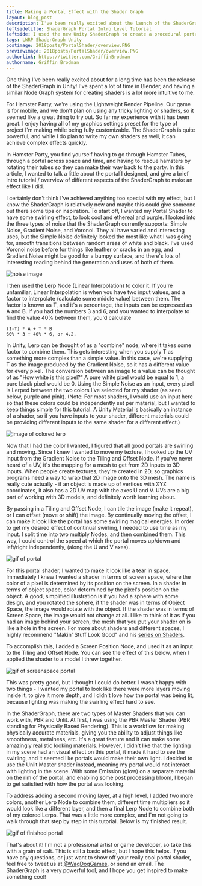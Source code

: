 ```yaml
---
title: Making a Portal Effect with the Shader Graph
layout: blog_post
description: I've been really excited about the launch of the ShaderGraph, and I wanted to share a small tutorial of how I made a cool, simple shader for the Hamster Portal.
leftsidetitle: ShaderGraph Portal Intro Level Tutorial
leftside: I used the new Unity ShaderGraph to create a procedural portal texture, using screenspace coordinates and noise functions.
tags: LWRP ShaderGraph Unity
postimage: 2018posts/PortalShader/overview.PNG
previewimage: 2018posts/PortalShader/overview.PNG
authorlink: https://twitter.com/GriffinBrodman
authorname: Griffin Brodman
---
```


One thing I've been really excited about for a long time has been the release of the ShaderGraph in Unity! I've spent a lot of time in Blender, and having a similar Node Graph system for creating shaders is a lot more intuitive to me.

For Hamster Party, we're using the Lightweight Render Pipeline. Our game is for mobile, and we don't plan on using any tricky lighting or shaders, so it seemed like a great thing to try out. So far my experience with it has been great. I enjoy having all of my graphics settings preset for the type of project I'm making while being fully customizable. The ShaderGraph is quite powerful, and while I do plan to write my own shaders as well, it can achieve complex effects quickly.

In Hamster Party, you find yourself having to go through Hamster Tubes, through a portal across space and time, and having to rescue hamsters by rotating their tubes so they can make their way back to the party. In this article, I wanted to talk a little about the portal I designed, and give a brief intro tutorial / overview of different aspects of the ShaderGraph to make an effect like I did.

I certainly don't think I've achieved anything too special with my effect, but I know the ShaderGraph is relatively new and maybe this could give someone out there some tips or inspiration. To start off, I wanted my Portal Shader to have some swirling effect, to look cool and ethereal and purple. I looked into the three types of noise that the ShaderGraph currently supports: Simple Noise, Gradient Noise, and Voronoi. They all have varied and interesting uses, but the Simple Noise definitely looked the most like what I was going for, smooth transitions between random areas of white and black. I've used Voronoi noise before for things like leather or cracks in an egg, and Gradient Noise might be good for a bumpy surface, and there's lots of interesting reading behind the generation and uses of both of them.

![noise image](http://WagDogGames.com/img/2018posts/PortalShader/noise.PNG)

I then used the Lerp Node (Linear Interpolation) to color it. If you're unfamiliar, Linear Interpolation is when you have two input values, and a factor to interpolate (calculate some middle value) between them. The factor is known as T, and it's a percentage, the inputs can be expressed as A and B. If you had the numbers 3 and 6, and you wanted to interpolate to find the value 40% between them, you'd calculate

```
(1-T) * A + T * B 
60% * 3 + 40% * 6, or 4.2.
```

In Unity, Lerp can be thought of as a "combine" node, where it takes some factor to combine them. This gets interesting when you supply T as something more complex than a simple value. In this case, we're supplying T as the image produced by the Gradient Noise, so it has a different value for every pixel. The conversion between an image to a value can be thought of as "How white is this pixel?" A pure white pixel would be equal to 1, a pure black pixel would be 0. Using the Simple Noise as an input, every pixel is Lerped between the two colors I've selected for my shader (as seen below, purple and pink). (Note: For most shaders, I would use an input here so that these colors could be independently set per material, but I wanted to keep things simple for this tutorial. A Unity Material is basically an instance of a shader, so if you have inputs to your shader, different materials could be providing different inputs to the same shader for a different effect.)

![image of colored lerp](http://WagDogGames.com/img/2018posts/PortalShader/lerp.PNG)

Now that I had the color I wanted, I figured that all good portals are swirling and moving. Since I knew I wanted to move my texture, I hooked up the UV input from the Gradient Noise to the Tiling and Offset Node. If you've never heard of a UV, it's the mapping for a mesh to get from 2D inputs to 3D inputs. When people create textures, they're created in 2D, so graphics programs need a way to wrap that 2D image onto the 3D mesh. The name is really cute actually - if an object is made up of vertices with XYZ coordinates, it also has a 2D UV map with the axes U and V. UVs are a big part of working with 3D models, and definitely worth learning about.

By passing in a Tiling and Offset Node, I can tile the image (make it repeat), or I can offset (move or shift) the image. By continually moving the offset, I can make it look like the portal has some swirling magical energies. In order to get my desired effect of continual swirling, I needed to use time as my input. I split time into two multiply Nodes, and then combined them. This way, I could control the speed at which the portal moves up/down and left/right independently, (along the U and V axes).

![gif of portal](http://WagDogGames.com/img/2018posts/PortalShader/movement.gif)

For this portal shader, I wanted to make it look like a tear in space. Immediately I knew I wanted a shader in terms of screen space, where the color of a pixel is determined by its position on the screen. In a shader in terms of object space, color determined by the pixel's position on the object. A good, simplified illustration is if you had a sphere with some design, and you rotated the sphere, if the shader was in terms of Object Space, the image would rotate with the object. If the shader was in terms of Screen Space, the image would not change at all. I like to think of it as if you had an image behind your screen, the mesh that you put your shader on is like a hole in the screen. For more about shaders and different spaces, I highly recommend "Makin' Stuff Look Good" and his [series on Shaders](https://www.youtube.com/watch?v=T-HXmQAMhG0).


To accomplish this, I added a Screen Position Node, and used it as an input to the Tiling and Offset Node. You can see the effect of this below, when I applied the shader to a model I threw together.

![gif of screenspace portal](http://WagDogGames.com/img/2018posts/PortalShader/before.gif)

This was pretty good, but I thought I could do better. I wasn't happy with two things - I wanted my portal to look like there were more layers moving inside it, to give it more depth, and I didn't love how the portal was being lit, because lighting was making the swirling effect hard to see.

In the ShaderGraph, there are two types of Master Shaders that you can work with, PBR and Unlit. At first, I was using the PBR Master Shader (PBR standing for Physically Based Rendering). This is a workflow for making physically accurate materials, giving you the ability to adjust things like smoothness, metalness, etc. It's a great feature and it can make some amazingly realistic looking materials. However, I didn't like that the lighting in my scene had an visual effect on this portal, it made it hard to see the swirling, and it seemed like portals would make their own light. I decided to use the Unlit Master shader instead, meaning my portal would not interact with lighting in the scene. With some Emission (glow) on a separate material on the rim of the portal, and enabling some post processing bloom, I began to get satisfied with how the portal was looking.

To address adding a second moving layer, at a high level, I added two more colors, another Lerp Node to combine them, different time multipliers so it would look like a different layer, and then a final Lerp Node to combine both of my colored Lerps. That was a little more complex, and I'm not going to walk through that step by step in this tutorial. Below is my finished result.

![gif of finished portal](http://WagDogGames.com/img/2018posts/PortalShader/after.gif)

That's about it! I'm not a professional artist or game developer, so take this with a grain of salt. This is still a basic effect, but I hope this helps. If you have any questions, or just want to show off your really cool portal shader, feel free to tweet us at [@WagDogGames](https://twitter.com/WagDogGames), or send an email. The ShaderGraph is a very powerful tool, and I hope you get inspired to make something cool!